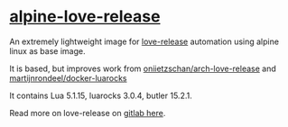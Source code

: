 # [alpine-love-release](https://hub.docker.com/r/asmfreak/love-release/)

An extremely lightweight image for [love-release](https://github.com/MisterDA/love-release) automation using alpine linux as base image.

It is based, but improves work from [oniietzschan/arch-love-release](https://github.com/oniietzschan/arch-love-release) and [martijnrondeel/docker-luarocks](https://github.com/martijnrondeel/docker-luarocks)

It contains Lua 5.1.15, luarocks 3.0.4, butler 15.2.1.

Read more on love-release on [gitlab here](https://github.com/oniietzschan/blog/issues/1).
